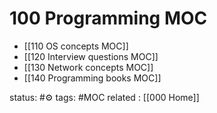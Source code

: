 
# 100 Programming MOC

- [[110 OS concepts MOC]]
- [[120 Interview questions MOC]]
- [[130 Network concepts MOC]]
- [[140 Programming books MOC]]

status: #⚙️
tags: #MOC 
related : [[000 Home]]



